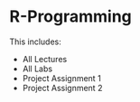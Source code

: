 # R-Programming

This includes: 

- All Lectures
- All Labs
- Project Assignment 1
- Project Assignment 2
